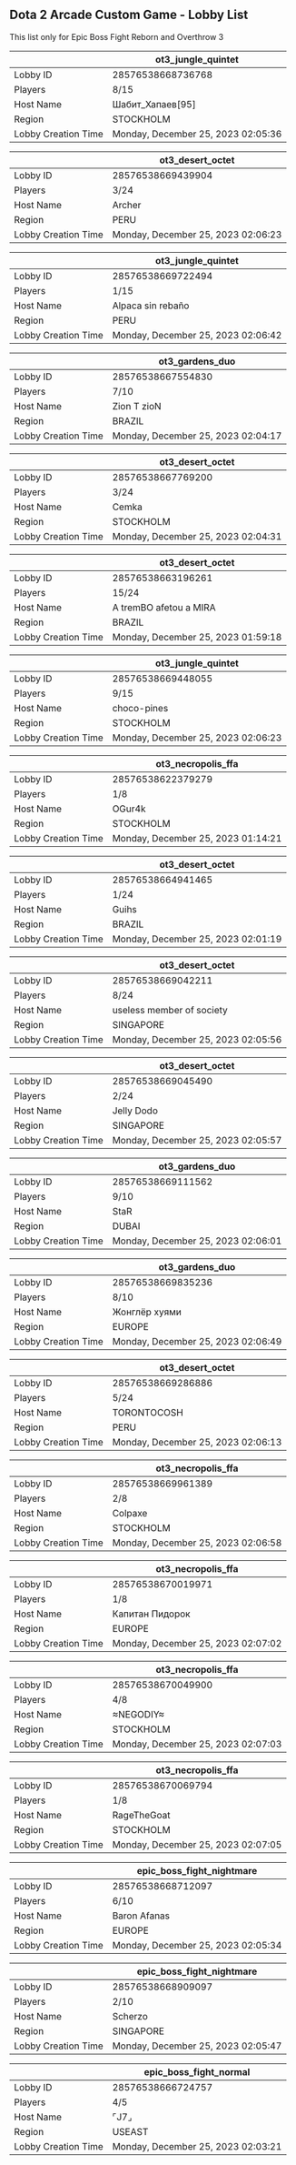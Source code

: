 ## Dota 2 Arcade Custom Game - Lobby List

This list only for Epic Boss Fight Reborn and Overthrow 3

|  | ot3_jungle_quintet |
| ------ | ------ |
| Lobby ID | 28576538668736768 |
| Players | 8/15 |
| Host Name | Шабит_Хапаев[95] |
| Region | STOCKHOLM |
| Lobby Creation Time | Monday, December 25, 2023 02:05:36 |


|  | ot3_desert_octet |
| ------ | ------ |
| Lobby ID | 28576538669439904 |
| Players | 3/24 |
| Host Name | Archer |
| Region | PERU |
| Lobby Creation Time | Monday, December 25, 2023 02:06:23 |


|  | ot3_jungle_quintet |
| ------ | ------ |
| Lobby ID | 28576538669722494 |
| Players | 1/15 |
| Host Name | Alpaca sin rebaño |
| Region | PERU |
| Lobby Creation Time | Monday, December 25, 2023 02:06:42 |


|  | ot3_gardens_duo |
| ------ | ------ |
| Lobby ID | 28576538667554830 |
| Players | 7/10 |
| Host Name | Zion T zioN |
| Region | BRAZIL |
| Lobby Creation Time | Monday, December 25, 2023 02:04:17 |


|  | ot3_desert_octet |
| ------ | ------ |
| Lobby ID | 28576538667769200 |
| Players | 3/24 |
| Host Name | Cemka |
| Region | STOCKHOLM |
| Lobby Creation Time | Monday, December 25, 2023 02:04:31 |


|  | ot3_desert_octet |
| ------ | ------ |
| Lobby ID | 28576538663196261 |
| Players | 15/24 |
| Host Name | A tremBO afetou a MIRA |
| Region | BRAZIL |
| Lobby Creation Time | Monday, December 25, 2023 01:59:18 |


|  | ot3_jungle_quintet |
| ------ | ------ |
| Lobby ID | 28576538669448055 |
| Players | 9/15 |
| Host Name | choco-pines |
| Region | STOCKHOLM |
| Lobby Creation Time | Monday, December 25, 2023 02:06:23 |


|  | ot3_necropolis_ffa |
| ------ | ------ |
| Lobby ID | 28576538622379279 |
| Players | 1/8 |
| Host Name | OGur4k |
| Region | STOCKHOLM |
| Lobby Creation Time | Monday, December 25, 2023 01:14:21 |


|  | ot3_desert_octet |
| ------ | ------ |
| Lobby ID | 28576538664941465 |
| Players | 1/24 |
| Host Name | Guihs |
| Region | BRAZIL |
| Lobby Creation Time | Monday, December 25, 2023 02:01:19 |


|  | ot3_desert_octet |
| ------ | ------ |
| Lobby ID | 28576538669042211 |
| Players | 8/24 |
| Host Name | useless member of society |
| Region | SINGAPORE |
| Lobby Creation Time | Monday, December 25, 2023 02:05:56 |


|  | ot3_desert_octet |
| ------ | ------ |
| Lobby ID | 28576538669045490 |
| Players | 2/24 |
| Host Name | Jelly Dodo |
| Region | SINGAPORE |
| Lobby Creation Time | Monday, December 25, 2023 02:05:57 |


|  | ot3_gardens_duo |
| ------ | ------ |
| Lobby ID | 28576538669111562 |
| Players | 9/10 |
| Host Name | StaR |
| Region | DUBAI |
| Lobby Creation Time | Monday, December 25, 2023 02:06:01 |


|  | ot3_gardens_duo |
| ------ | ------ |
| Lobby ID | 28576538669835236 |
| Players | 8/10 |
| Host Name | Жонглёр хуями |
| Region | EUROPE |
| Lobby Creation Time | Monday, December 25, 2023 02:06:49 |


|  | ot3_desert_octet |
| ------ | ------ |
| Lobby ID | 28576538669286886 |
| Players | 5/24 |
| Host Name | TORONTOCOSH |
| Region | PERU |
| Lobby Creation Time | Monday, December 25, 2023 02:06:13 |


|  | ot3_necropolis_ffa |
| ------ | ------ |
| Lobby ID | 28576538669961389 |
| Players | 2/8 |
| Host Name | Colpaxe |
| Region | STOCKHOLM |
| Lobby Creation Time | Monday, December 25, 2023 02:06:58 |


|  | ot3_necropolis_ffa |
| ------ | ------ |
| Lobby ID | 28576538670019971 |
| Players | 1/8 |
| Host Name | Капитан Пидорок |
| Region | EUROPE |
| Lobby Creation Time | Monday, December 25, 2023 02:07:02 |


|  | ot3_necropolis_ffa |
| ------ | ------ |
| Lobby ID | 28576538670049900 |
| Players | 4/8 |
| Host Name | ≈NEGODIY≈ |
| Region | STOCKHOLM |
| Lobby Creation Time | Monday, December 25, 2023 02:07:03 |


|  | ot3_necropolis_ffa |
| ------ | ------ |
| Lobby ID | 28576538670069794 |
| Players | 1/8 |
| Host Name | RageTheGoat |
| Region | STOCKHOLM |
| Lobby Creation Time | Monday, December 25, 2023 02:07:05 |


|  | epic_boss_fight_nightmare |
| ------ | ------ |
| Lobby ID | 28576538668712097 |
| Players | 6/10 |
| Host Name | Baron Afanas |
| Region | EUROPE |
| Lobby Creation Time | Monday, December 25, 2023 02:05:34 |


|  | epic_boss_fight_nightmare |
| ------ | ------ |
| Lobby ID | 28576538668909097 |
| Players | 2/10 |
| Host Name | Scherzo |
| Region | SINGAPORE |
| Lobby Creation Time | Monday, December 25, 2023 02:05:47 |


|  | epic_boss_fight_normal |
| ------ | ------ |
| Lobby ID | 28576538666724757 |
| Players | 4/5 |
| Host Name | ⌜J7⌟ |
| Region | USEAST |
| Lobby Creation Time | Monday, December 25, 2023 02:03:21 |


